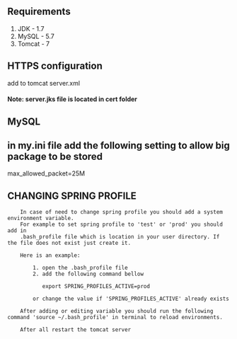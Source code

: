 ## Requirements

1. JDK - 1.7
2. MySQL - 5.7
3. Tomcat - 7

## HTTPS configuration
add to tomcat server.xml

<Connector port="8443"
         protocol="org.apache.coyote.http11.Http11Protocol"
         SSLEnabled="true"
         maxThreads="150"
         scheme="https"
         secure="true"
         keystoreFile="${path}/server.jks"
         keystorePass="123456"
         sslProtocol="TLS" />

#### Note: server.jks file is located in cert folder

## MySQL
## in my.ini file add the following setting to allow big package to be stored
max_allowed_packet=25M

## CHANGING SPRING PROFILE

        In case of need to change spring profile you should add a system environment variable.
        For example to set spring profile to 'test' or 'prod' you should add in
        .bash_profile file which is location in your user directory. If the file does not exist just create it.

        Here is an example:

            1. open the .bash_profile file
            2. add the following command bellow

               export SPRING_PROFILES_ACTIVE=prod

            or change the value if 'SPRING_PROFILES_ACTIVE' already exists

        After adding or editing variable you should run the following command 'source ~/.bash_profile' in terminal to reload environments.

        After all restart the tomcat server

